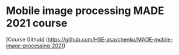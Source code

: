 # Mobile image processing MADE 2021 course

[Course Github] (https://github.com/HSE-asavchenko/MADE-mobile-image-processing-2021)



